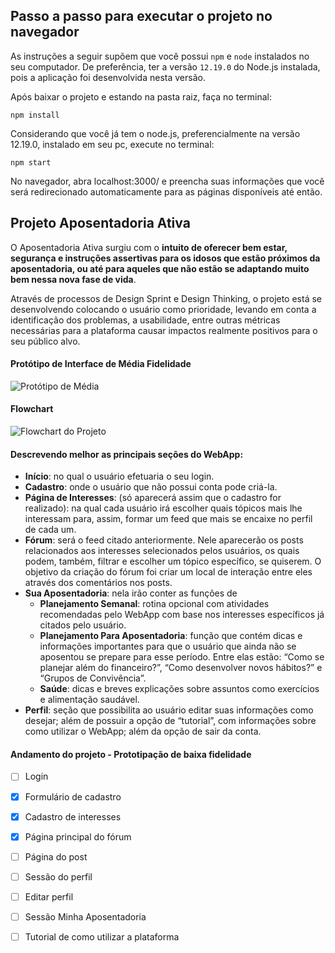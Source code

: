 ## Passo a passo para executar o projeto no navegador

As instruções a seguir supõem que você possui ```npm``` e ```node``` instalados no seu computador. De preferência, ter a versão ```12.19.0``` do Node.js instalada, pois a aplicação foi desenvolvida nesta versão.  

Após baixar o projeto e estando na pasta raiz, faça no terminal: 
```
npm install
```
Considerando que você já tem o node.js, preferencialmente na versão 12.19.0, instalado em seu pc, execute no terminal:
```
npm start
```
No navegador, abra localhost:3000/ e preencha suas informações que você será redirecionado automaticamente para as páginas disponíveis até então.


## Projeto Aposentadoria Ativa

O Aposentadoria Ativa surgiu com o **intuito de oferecer bem estar, segurança e instruções assertivas para os idosos que estão próximos da aposentadoria, ou até para aqueles que não estão se adaptando muito bem nessa nova fase de vida**. 

Através de processos de Design Sprint e Design Thinking, o projeto está se desenvolvendo colocando o usuário como prioridade, levando em conta a identificação dos problemas, a usabilidade, entre outras métricas necessárias para a plataforma causar impactos realmente positivos para o seu público alvo.

#### Protótipo de Interface de Média Fidelidade
![Protótipo de Média](https://media.discordapp.net/attachments/745326837449621534/771374936140939274/Frame_1_2.png?width=767&height=458)

#### Flowchart
![Flowchart do Projeto](https://i.ibb.co/68mxZq2/Arquivos-SR2-1.png)

#### Descrevendo melhor as principais seções do WebApp: 
- **Início**: no qual o usuário efetuaria o seu login. 
- **Cadastro**:  onde o usuário que não possui conta pode criá-la.
- **Página de Interesses**: (só aparecerá assim que o cadastro for realizado): na qual cada usuário irá escolher quais tópicos mais lhe interessam para, assim, formar um feed que mais se encaixe no perfil de cada um.
- **Fórum**: será o feed citado anteriormente. Nele aparecerão os posts relacionados aos interesses selecionados pelos usuários, os quais podem, também, filtrar e escolher um tópico específico, se quiserem. O objetivo da criação do fórum foi criar um local de interação entre eles através dos comentários nos posts. 
- **Sua Aposentadoria**: nela irão conter as funções de
  - **Planejamento Semanal**: rotina opcional com atividades recomendadas pelo WebApp com base nos interesses específicos já citados pelo usuário.
  - **Planejamento Para Aposentadoria**: função que contém dicas e informações importantes para que o usuário que ainda não se aposentou se prepare para esse período. Entre elas estão: “Como se planejar além do financeiro?”, “Como desenvolver novos hábitos?” e “Grupos de Convivência”.
  - **Saúde**: dicas e breves explicações sobre assuntos como exercícios e alimentação saudável. 
- **Perfil**: seção que possibilita ao usuário editar suas informações como desejar; além de possuir a opção de “tutorial”, com informações sobre como utilizar o WebApp; além da opção de sair da conta.


#### Andamento do projeto - Prototipação de baixa fidelidade



- [ ] Login
- [x] Formulário de cadastro
- [x] Cadastro de interesses
- [x] Página principal do fórum
- [ ] Página do post
- [ ] Sessão do perfil
- [ ] Editar perfil
- [ ] Sessão Minha Aposentadoria
- [ ] Tutorial de como utilizar a plataforma


